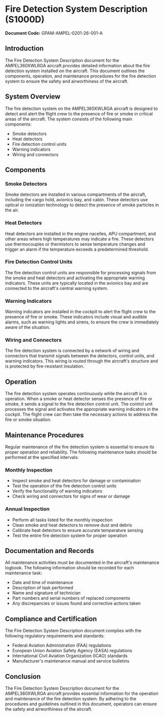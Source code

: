 # Fire Detection System Description (S1000D)

**Document Code:** GPAM-AMPEL-0201-26-001-A

## Introduction

The Fire Detection System Description document for the AMPEL360XWLRGA aircraft provides detailed information about the fire detection system installed on the aircraft. This document outlines the components, operation, and maintenance procedures for the fire detection system to ensure the safety and airworthiness of the aircraft.

## System Overview

The fire detection system on the AMPEL360XWLRGA aircraft is designed to detect and alert the flight crew to the presence of fire or smoke in critical areas of the aircraft. The system consists of the following main components:

- Smoke detectors
- Heat detectors
- Fire detection control units
- Warning indicators
- Wiring and connectors

## Components

### Smoke Detectors

Smoke detectors are installed in various compartments of the aircraft, including the cargo hold, avionics bay, and cabin. These detectors use optical or ionization technology to detect the presence of smoke particles in the air.

### Heat Detectors

Heat detectors are installed in the engine nacelles, APU compartment, and other areas where high temperatures may indicate a fire. These detectors use thermocouples or thermistors to sense temperature changes and trigger an alarm if the temperature exceeds a predetermined threshold.

### Fire Detection Control Units

The fire detection control units are responsible for processing signals from the smoke and heat detectors and activating the appropriate warning indicators. These units are typically located in the avionics bay and are connected to the aircraft's central warning system.

### Warning Indicators

Warning indicators are installed in the cockpit to alert the flight crew to the presence of fire or smoke. These indicators include visual and audible alarms, such as warning lights and sirens, to ensure the crew is immediately aware of the situation.

### Wiring and Connectors

The fire detection system is connected by a network of wiring and connectors that transmit signals between the detectors, control units, and warning indicators. This wiring is routed through the aircraft's structure and is protected by fire-resistant insulation.

## Operation

The fire detection system operates continuously while the aircraft is in operation. When a smoke or heat detector senses the presence of fire or smoke, it sends a signal to the fire detection control unit. The control unit processes the signal and activates the appropriate warning indicators in the cockpit. The flight crew can then take the necessary actions to address the fire or smoke situation.

## Maintenance Procedures

Regular maintenance of the fire detection system is essential to ensure its proper operation and reliability. The following maintenance tasks should be performed at the specified intervals:

### Monthly Inspection

- Inspect smoke and heat detectors for damage or contamination
- Test the operation of the fire detection control units
- Verify the functionality of warning indicators
- Check wiring and connectors for signs of wear or damage

### Annual Inspection

- Perform all tasks listed for the monthly inspection
- Clean smoke and heat detectors to remove dust and debris
- Calibrate heat detectors to ensure accurate temperature sensing
- Test the entire fire detection system for proper operation

## Documentation and Records

All maintenance activities must be documented in the aircraft's maintenance logbook. The following information should be recorded for each maintenance task:

- Date and time of maintenance
- Description of task performed
- Name and signature of technician
- Part numbers and serial numbers of replaced components
- Any discrepancies or issues found and corrective actions taken

## Compliance and Certification

The Fire Detection System Description document complies with the following regulatory requirements and standards:

- Federal Aviation Administration (FAA) regulations
- European Union Aviation Safety Agency (EASA) regulations
- International Civil Aviation Organization (ICAO) standards
- Manufacturer's maintenance manual and service bulletins

## Conclusion

The Fire Detection System Description document for the AMPEL360XWLRGA aircraft provides essential information for the operation and maintenance of the fire detection system. By adhering to the procedures and guidelines outlined in this document, operators can ensure the safety and airworthiness of the aircraft.
